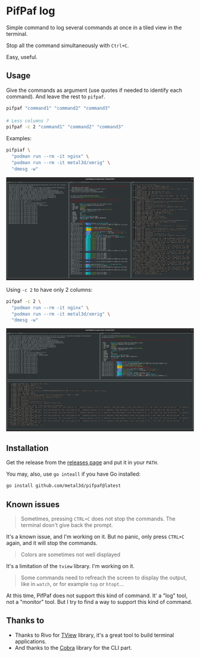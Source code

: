 # PifPaf log

Simple command to log several commands at once in a tiled view in the terminal.

Stop all the command simultaneously with `Ctrl+C`.

Easy, useful.

## Usage

Give the commands as argument (use quotes if needed to identify each command).
And leave the rest to `pifpaf`.

```bash
pifpaf "command1" "command2" "command3"

# Less columns ?
pifpaf -c 2 "command1" "command2" "command3"
```

Examples:

```bash
pifpiaf \
  "podman run --rm -it nginx" \
  "podman run --rm -it metal3d/xmrig" \
  "dmesg -w"
```

![3 colunms by default](assets/pifpaf1.png)

Using `-c 2` to have only 2 columns:

```bash
pifpaf -c 2 \
  "podman run --rm -it nginx" \
  "podman run --rm -it metal3d/xmrig" \
  "dmesg -w"
```

![With 2 columns max](assets/pifpaf2.png)

## Installation

Get the release from the [releases page](https://github.com/metal3d/pifpaf/releases) and put it in your `PATH`.

You may, also, use `go inteall` if you have Go installed:

```bash
go install github.com/metal3d/pifpaf@latest
```

## Known issues

> Sometimes, pressing `CTRL+C` does not stop the commands. The terminal dosn't give back the prompt.

It's a known issue, and I'm working on it. But no panic, only press `CTRL+C` again, and it will stop the commands.

> Colors are sometimes not well displayed

It's a limitation of the `tview` library. I'm working on it.

> Some commands need to refreach the screen to display the output, like in `watch`, or for example `top` or `htopt`...

At this time, PifPaf does not support this kind of command. It' a "log" tool, not a "monitor" tool. But I try to find a
way to support this kind of command.

## Thanks to

- Thanks to Rivo for [TView](https://github.com/rivo/tview) library, it's a great tool to build terminal applications.
- And thanks to the [Cobra](https://github.com/spf13/cobra) library for the CLI part.
